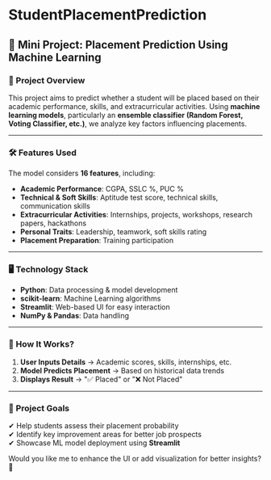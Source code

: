 # StudentPlacementPrediction
## **📌 Mini Project: Placement Prediction Using Machine Learning**  

### **📖 Project Overview**  
This project aims to predict whether a student will be placed based on their academic performance, skills, and extracurricular activities. Using **machine learning models**, particularly an **ensemble classifier (Random Forest, Voting Classifier, etc.)**, we analyze key factors influencing placements.

---

### **🛠️ Features Used**  
The model considers **16 features**, including:  
- **Academic Performance**: CGPA, SSLC %, PUC %  
- **Technical & Soft Skills**: Aptitude test score, technical skills, communication skills  
- **Extracurricular Activities**: Internships, projects, workshops, research papers, hackathons  
- **Personal Traits**: Leadership, teamwork, soft skills rating  
- **Placement Preparation**: Training participation  

---

### **🖥️ Technology Stack**  
- **Python**: Data processing & model development  
- **scikit-learn**: Machine Learning algorithms  
- **Streamlit**: Web-based UI for easy interaction  
- **NumPy & Pandas**: Data handling  

---

### **🚀 How It Works?**  
1. **User Inputs Details** → Academic scores, skills, internships, etc.  
2. **Model Predicts Placement** → Based on historical data trends  
3. **Displays Result** → "✅ Placed" or "❌ Not Placed"  

---

### **🎯 Project Goals**  
✔ Help students assess their placement probability  
✔ Identify key improvement areas for better job prospects  
✔ Showcase ML model deployment using **Streamlit**  

Would you like me to enhance the UI or add visualization for better insights? 🚀
